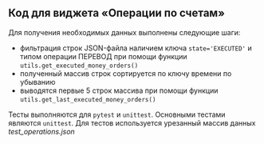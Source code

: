 ## Код для виджета «Операции по счетам»

Для получения необходимых данных выполнены следующие шаги:
+ фильтрация строк JSON-файла наличием ключа ``state='EXECUTED'`` и типом операции ПЕРЕВОД
при помощи функции ``utils.get_executed_money_orders()``
+ полученный массив строк сортируется по ключу времени по убыванию
+ выводятся первые 5 строк массива при помощи функции ``utils.get_last_executed_money_orders()``

Тесты выполняются для ``pytest`` и ``unittest``. Основными тестами являются ``unittest``.
Для тестов используется урезанный массив данных *test_operations.json*
